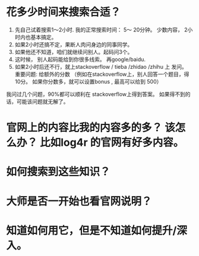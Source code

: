 # 花多少时间来搜索合适？

1. 先自己试着搜索1～2小时. 我的正常搜索时间： 5～ 20分钟。 少数内容， 2小时内也基本搞定。
2. 如果2小时还搞不定，果断人肉问身边的同事同学。
3. 如果他还不知道，咱们就继续问别人。起码问3个。
4. 这时候， 别人起码能给到你很多线索。 再google/baidu.
5. 如果2小时后还不行，就上stackoverflow / tieba /zhidao /zhihu 上 发问。 重要问题: 给额外的分数
（例如在stackoverflow上，别人回答一个题目，得10分。 如果你分数多，就可以设置bonus , 最高可以给到
500）

我问过几个问题，90%都可以顺利在 stackoverflow上得到答案。 如果得不到的话，可能该问题就无解了。

# 官网上的内容比我的内容多的多？ 该怎么办？ 比如log4r 的官网有好多内容。

# 如何搜索到这些知识？

# 大师是否一开始也看官网说明？

# 知道如何用它，但是不知道如何提升/深入。

